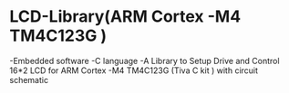 # LCD-Library(ARM Cortex -M4 TM4C123G )
-Embedded software 
-C language
-A Library to Setup Drive and Control 16*2 LCD  for ARM Cortex -M4 TM4C123G (Tiva C kit ) with circuit schematic 

